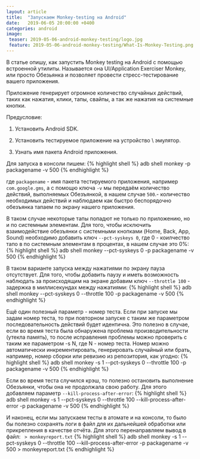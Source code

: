 ```yaml
---
layout: article
title:  "Запускаем Monkey-testing на Android"
date:   2019-06-05 20:00:00 +0400
categories: android
image:
 teaser: 2019-05-06-android-monkey-testing/logo.jpg
 feature: 2019-05-06-android-monkey-testing/What-Is-Monkey-Testing.png
---
```


В статье опишу, как запустить Monkey testing на Android с помощью встроенной утилиты.
Называется она UI/Application Exerciser Monkey, или просто Обезьянка и позволяет провести стресс-тестирование вашего приложения.

Приложение генерирует огромное количество случайных действий, таких как нажатия, клики, тапы, свайпы, а так же нажатия на системные кнопки.

Предусловие:

1. Установить Android SDK.

2. Установить тестируемое приложение на устройство \ эмулятор.

3. Узнать имя пакета Android приложения.

Для запуска в консоли пишем:
{% highlight shell %}
adb shell monkey -p packagename -v 500
{% endhighlight %}

где `packagename` - имя пакета тестируемого приложения, например `com.google.gms`, а с помощю ключа `-v` мы передаём количество действий, выполняемых Обезъянкой, в нашем случае `500`.- количество необходимых действий и наблюдаем как быстро беспорядочно обезъянка тапаем по экрану нашего приложения.

В таком случае некоторые тапы попадют не только по приложению, но и по системным элементам. Для того, чтобы исключить взаимодействие обезъянки с системными кнопками (Home, Back, App, Sound) необходимо добавить ключ  `--pct-syskeys 0`, где 0 - коилчество тапо в по системным элементам в процентах, в нашем случае это 0%:
{% highlight shell %}
adb shell monkey --pct-syskeys 0 -p packagename -v 500
{% endhighlight %}

В таком варианте запуска между нажатиями по экрану пауза отсутствует. Для того, чтобы добавить паузу и иметь возможность наблюдать за происходящим на экране добавим ключ `--throttle 100` - задержка в миллисекундах между нажатиями:
{% highlight shell %}
adb shell monkey --pct-syskeys 0 --throttle 100 -p packagename -v 500
{% endhighlight %}

Ещё один полезный параметр - номер теста. Если при запуске мы задам номер теста, то при повторном запуске с таким же параметром последовательность действий будет идентична.
Это полезно в случае, если во время теста была обнаружена проблема производительности (утекла память), то после исправления проблемы можно проверить с таким же параметром -s N, где N - номер теста. Номер можно автоматически инкрементировать, генерировать случайный или брать, например, номер сборки или ревизию из репозитория, как угодно:
{% highlight shell %}
adb shell monkey -s 1 --pct-syskeys 0 --throttle 100 -p packagename -v 500
{% endhighlight %}

Если во время теста случился крэш, то полезно остановить выполнение Обезъянки, чтобы она не продолжала свою работу. Для этого добавляем параметр `--kill-process-after-error`:
{% highlight shell %}
adb shell monkey -s 1 --pct-syskeys 0 --throttle 100 --kill-process-after-error -p packagename -v 500
{% endhighlight %}

И наконец, если мы запускаем тесты в атомате и на консоли, то было бы полезно сохранять логи в файл для их дальнейшей обработки или прикрепления в качестве отчёта. Для этого перенаправляем вывод в файл: ` > monkeyreport.txt`
{% highlight shell %}
adb shell monkey -s 1 --pct-syskeys 0 --throttle 100 --kill-process-after-error -p packagename -v 500 > monkeyreport.txt
{% endhighlight %}